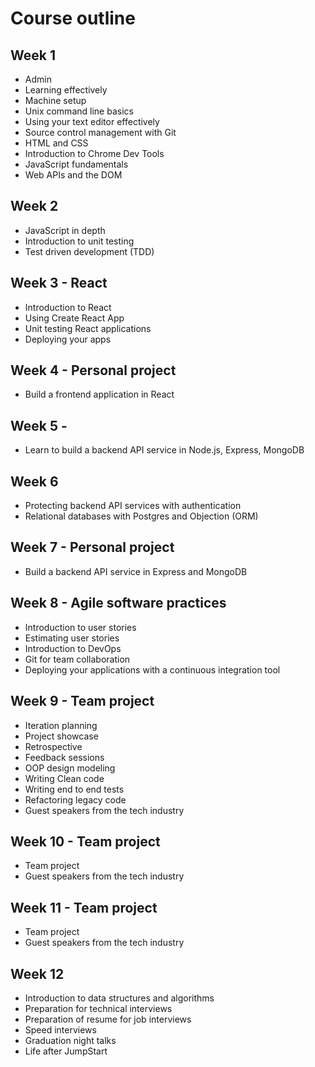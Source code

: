 # Course outline

## Week 1

- Admin
- Learning effectively
- Machine setup
- Unix command line basics
- Using your text editor effectively
- Source control management with Git
- HTML and CSS
- Introduction to Chrome Dev Tools
- JavaScript fundamentals
- Web APIs and the DOM

## Week 2

- JavaScript in depth
- Introduction to unit testing
- Test driven development (TDD)

## Week 3 - React

- Introduction to React
- Using Create React App
- Unit testing React applications
- Deploying your apps

## Week 4 - Personal project

- Build a frontend application in React

## Week 5 -

- Learn to build a backend API service in Node.js, Express, MongoDB

## Week 6

- Protecting backend API services with authentication
- Relational databases with Postgres and Objection (ORM)

## Week 7 - Personal project

- Build a backend API service in Express and MongoDB

## Week 8 - Agile software practices

- Introduction to user stories
- Estimating user stories
- Introduction to DevOps
- Git for team collaboration
- Deploying your applications with a continuous integration tool

## Week 9 - Team project

- Iteration planning
- Project showcase
- Retrospective
- Feedback sessions
- OOP design modeling
- Writing Clean code
- Writing end to end tests
- Refactoring legacy code
- Guest speakers from the tech industry

## Week 10 - Team project

- Team project
- Guest speakers from the tech industry

## Week 11 - Team project

- Team project
- Guest speakers from the tech industry

## Week 12

- Introduction to data structures and algorithms
- Preparation for technical interviews
- Preparation of resume for job interviews
- Speed interviews
- Graduation night talks
- Life after JumpStart
